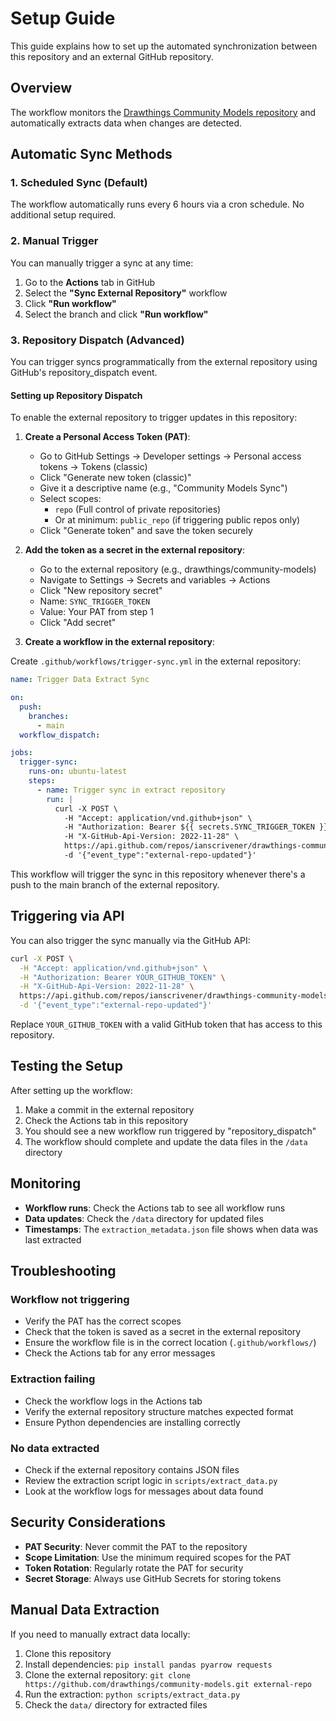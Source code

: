# Setup Guide

This guide explains how to set up the automated synchronization between this repository and an external GitHub repository.

## Overview

The workflow monitors the [Drawthings Community Models repository](https://github.com/drawthings/community-models) and automatically extracts data when changes are detected.

## Automatic Sync Methods

### 1. Scheduled Sync (Default)

The workflow automatically runs every 6 hours via a cron schedule. No additional setup required.

### 2. Manual Trigger

You can manually trigger a sync at any time:

1. Go to the **Actions** tab in GitHub
2. Select the **"Sync External Repository"** workflow
3. Click **"Run workflow"**
4. Select the branch and click **"Run workflow"**

### 3. Repository Dispatch (Advanced)

You can trigger syncs programmatically from the external repository using GitHub's repository_dispatch event.

#### Setting up Repository Dispatch

To enable the external repository to trigger updates in this repository:

1. **Create a Personal Access Token (PAT)**:
   - Go to GitHub Settings → Developer settings → Personal access tokens → Tokens (classic)
   - Click "Generate new token (classic)"
   - Give it a descriptive name (e.g., "Community Models Sync")
   - Select scopes:
     - `repo` (Full control of private repositories)
     - Or at minimum: `public_repo` (if triggering public repos only)
   - Click "Generate token" and save the token securely

2. **Add the token as a secret in the external repository**:
   - Go to the external repository (e.g., drawthings/community-models)
   - Navigate to Settings → Secrets and variables → Actions
   - Click "New repository secret"
   - Name: `SYNC_TRIGGER_TOKEN`
   - Value: Your PAT from step 1
   - Click "Add secret"

3. **Create a workflow in the external repository**:

Create `.github/workflows/trigger-sync.yml` in the external repository:

```yaml
name: Trigger Data Extract Sync

on:
  push:
    branches:
      - main
  workflow_dispatch:

jobs:
  trigger-sync:
    runs-on: ubuntu-latest
    steps:
      - name: Trigger sync in extract repository
        run: |
          curl -X POST \
            -H "Accept: application/vnd.github+json" \
            -H "Authorization: Bearer ${{ secrets.SYNC_TRIGGER_TOKEN }}" \
            -H "X-GitHub-Api-Version: 2022-11-28" \
            https://api.github.com/repos/ianscrivener/drawthings-community-models-extract/dispatches \
            -d '{"event_type":"external-repo-updated"}'
```

This workflow will trigger the sync in this repository whenever there's a push to the main branch of the external repository.

## Triggering via API

You can also trigger the sync manually via the GitHub API:

```bash
curl -X POST \
  -H "Accept: application/vnd.github+json" \
  -H "Authorization: Bearer YOUR_GITHUB_TOKEN" \
  -H "X-GitHub-Api-Version: 2022-11-28" \
  https://api.github.com/repos/ianscrivener/drawthings-community-models-extract/dispatches \
  -d '{"event_type":"external-repo-updated"}'
```

Replace `YOUR_GITHUB_TOKEN` with a valid GitHub token that has access to this repository.

## Testing the Setup

After setting up the workflow:

1. Make a commit in the external repository
2. Check the Actions tab in this repository
3. You should see a new workflow run triggered by "repository_dispatch"
4. The workflow should complete and update the data files in the `/data` directory

## Monitoring

- **Workflow runs**: Check the Actions tab to see all workflow runs
- **Data updates**: Check the `/data` directory for updated files
- **Timestamps**: The `extraction_metadata.json` file shows when data was last extracted

## Troubleshooting

### Workflow not triggering

- Verify the PAT has the correct scopes
- Check that the token is saved as a secret in the external repository
- Ensure the workflow file is in the correct location (`.github/workflows/`)
- Check the Actions tab for any error messages

### Extraction failing

- Check the workflow logs in the Actions tab
- Verify the external repository structure matches expected format
- Ensure Python dependencies are installing correctly

### No data extracted

- Check if the external repository contains JSON files
- Review the extraction script logic in `scripts/extract_data.py`
- Look at the workflow logs for messages about data found

## Security Considerations

- **PAT Security**: Never commit the PAT to the repository
- **Scope Limitation**: Use the minimum required scopes for the PAT
- **Token Rotation**: Regularly rotate the PAT for security
- **Secret Storage**: Always use GitHub Secrets for storing tokens

## Manual Data Extraction

If you need to manually extract data locally:

1. Clone this repository
2. Install dependencies: `pip install pandas pyarrow requests`
3. Clone the external repository: `git clone https://github.com/drawthings/community-models.git external-repo`
4. Run the extraction: `python scripts/extract_data.py`
5. Check the `data/` directory for extracted files
